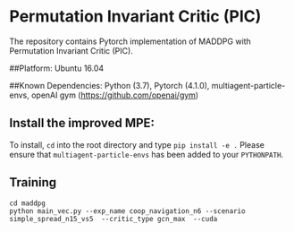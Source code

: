 # Permutation Invariant Critic (PIC) #

The repository contains Pytorch implementation of MADDPG with Permutation Invariant Critic (PIC).

##Platform: 
Ubuntu 16.04 

##Known Dependencies: 
Python (3.7), Pytorch (4.1.0), multiagent-particle-envs, openAI gym (https://github.com/openai/gym)

## Install the improved MPE:
To install, `cd` into the root directory and type `pip install -e .`
Please ensure that `multiagent-particle-envs` has been added to your `PYTHONPATH`.

## Training 
    cd maddpg
	python main_vec.py --exp_name coop_navigation_n6 --scenario simple_spread_n15_vs5  --critic_type gcn_max  --cuda 
    




